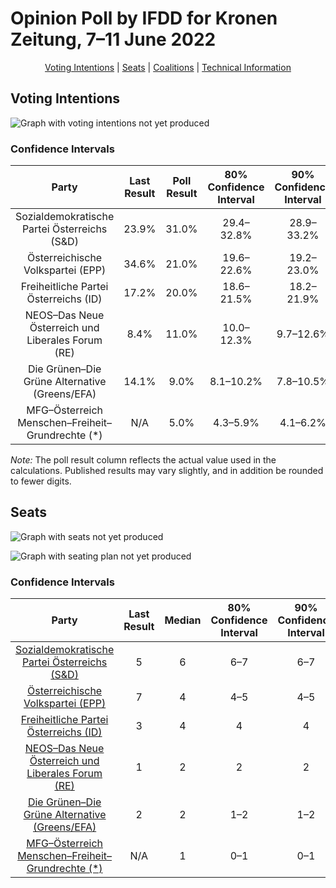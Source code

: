 # Opinion Poll by IFDD for Kronen Zeitung, 7–11 June 2022

<p align="center"><a href="#voting-intentions">Voting Intentions</a> | <a href="#seats">Seats</a> | <a href="#coalitions">Coalitions</a> | <a href="#technical-information">Technical Information</a></p>

## Voting Intentions

![Graph with voting intentions not yet produced](2022-06-11-IFDD.png "Voting Intentions")

### Confidence Intervals

| Party | Last Result | Poll Result | 80% Confidence Interval | 90% Confidence Interval | 95% Confidence Interval | 99% Confidence Interval |
|:-----:|:-----------:|:-----------:|:-----------------------:|:-----------------------:|:-----------------------:|:-----------------------:|
| Sozialdemokratische Partei Österreichs (S&D) | 23.9% | 31.0% | 29.4–32.8% |28.9–33.2% |28.5–33.7% |27.8–34.5% |
| Österreichische Volkspartei (EPP) | 34.6% | 21.0% | 19.6–22.6% |19.2–23.0% |18.9–23.4% |18.2–24.1% |
| Freiheitliche Partei Österreichs (ID) | 17.2% | 20.0% | 18.6–21.5% |18.2–21.9% |17.9–22.3% |17.2–23.1% |
| NEOS–Das Neue Österreich und Liberales Forum (RE) | 8.4% | 11.0% | 10.0–12.3% |9.7–12.6% |9.4–12.9% |8.9–13.5% |
| Die Grünen–Die Grüne Alternative (Greens/EFA) | 14.1% | 9.0% | 8.1–10.2% |7.8–10.5% |7.6–10.8% |7.1–11.3% |
| MFG–Österreich Menschen–Freiheit–Grundrechte (*) | N/A | 5.0% | 4.3–5.9% |4.1–6.2% |3.9–6.4% |3.6–6.9% |

*Note:* The poll result column reflects the actual value used in the calculations. Published results may vary slightly, and in addition be rounded to fewer digits.

## Seats

![Graph with seats not yet produced](2022-06-11-IFDD-seats.png "Seats")

![Graph with seating plan not yet produced](2022-06-11-IFDD-seating-plan.png "Seating Plan")

### Confidence Intervals

| Party | Last Result | Median | 80% Confidence Interval | 90% Confidence Interval | 95% Confidence Interval | 99% Confidence Interval |
|:-----:|:-----------:|:------:|:-----------------------:|:-----------------------:|:-----------------------:|:-----------------------:|
| <a href="#sozialdemokratische-partei-österreichs-(s&d)">Sozialdemokratische Partei Österreichs (S&D)</a> | 5 | 6 | 6–7 |6–7 |6–7 |6–7 |
| <a href="#österreichische-volkspartei-(epp)">Österreichische Volkspartei (EPP)</a> | 7 | 4 | 4–5 |4–5 |4–5 |4–5 |
| <a href="#freiheitliche-partei-österreichs-(id)">Freiheitliche Partei Österreichs (ID)</a> | 3 | 4 | 4 |4 |3–5 |3–5 |
| <a href="#neos–das-neue-österreich-und-liberales-forum-(re)">NEOS–Das Neue Österreich und Liberales Forum (RE)</a> | 1 | 2 | 2 |2 |2 |1–3 |
| <a href="#die-grünen–die-grüne-alternative-(greens/efa)">Die Grünen–Die Grüne Alternative (Greens/EFA)</a> | 2 | 2 | 1–2 |1–2 |1–2 |1–2 |
| <a href="#mfg–österreich-menschen–freiheit–grundrechte-(*)">MFG–Österreich Menschen–Freiheit–Grundrechte (*)</a> | N/A | 1 | 0–1 |0–1 |0–1 |0–1 |

